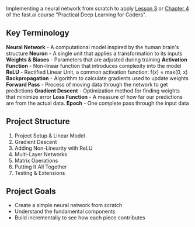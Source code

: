 Implementing a neural network from scratch to apply [Lesson 3](https://course.fast.ai/Lessons/lesson3.html) or [Chapter 4](https://github.com/fastai/fastbook/blob/master/04_mnist_basics.ipynb) of the fast.ai course "Practical Deep Learning for Coders".

## Key Terminology

**Neural Network** - A computational model inspired by the human brain's structure
**Neuron** - A single unit that applies a transformation to its inputs
**Weights & Biases** - Parameters that are adjusted during training
**Activation Function** - Non-linear function that introduces complexity into the model
**ReLU** - Rectified Linear Unit, a common activation function: f(x) = max(0, x)
**Backpropagation** - Algorithm to calculate gradients used to update weights
**Forward Pass** - Process of moving data through the network to get predictions
**Gradient Descent** - Optimization method for finding weights that minimize error
**Loss Function** - A measure of how far our predictions are from the actual data.
**Epoch** - One complete pass through the input data

## Project Structure

1. Project Setup & Linear Model
2. Gradient Descent
3. Adding Non-Linearity with ReLU
4. Multi-Layer Networks
5. Matrix Operations
6. Putting It All Together
7. Testing & Extensions

## Project Goals

- Create a simple neural network from scratch
- Understand the fundamental components
- Build incrementally to see how each piece contributes
